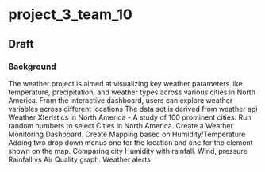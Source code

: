 # project_3_team_10

## Draft

### Background
The weather project is aimed at visualizing key weather parameters like temperature, precipitation, and weather types across various cities in North America. From the interactive dashboard, users can explore weather variables across different locations The data set is derived from weather api
Weather Xteristics in North America - A study of 100 prominent cities:
Run random numbers to select Cities in North America.
Create a Weather Monitoring Dashboard.
Create Mapping based on Humidity/Temperature
Adding two drop down menus one for the location and one for the element shown on the map.
Comparing city Humidity with rainfall.
Wind, pressure
Rainfall vs Air Quality graph.
Weather alerts

